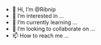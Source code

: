 - 👋 Hi, I’m @Ribnip
- 👀 I’m interested in ...
- 🌱 I’m currently learning ...
- 💞️ I’m looking to collaborate on ...
- 📫 How to reach me ...

<!---
Ribnip/Ribnip is a ✨ special ✨ repository because its `README.md` (this file) appears on your GitHub profile.
You can click the Preview link to take a look at your changes.
--->
